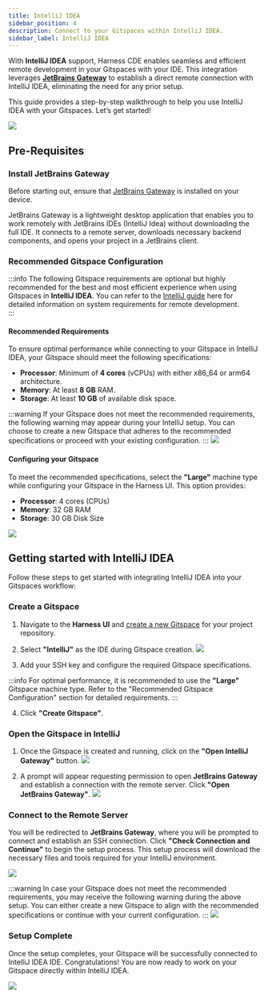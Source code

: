 ```yaml
---
title: IntelliJ IDEA
sidebar_position: 4
description: Connect to your Gitspaces within IntelliJ IDEA.
sidebar_label: IntelliJ IDEA
---
```


With **IntelliJ IDEA** support, Harness CDE enables seamless and efficient remote development in your Gitspaces with your IDE. This integration leverages **[JetBrains Gateway](https://www.jetbrains.com/remote-development/gateway/)** to establish a direct remote connection with IntelliJ IDEA, eliminating the need for any prior setup.

This guide provides a step-by-step walkthrough to help you use IntelliJ IDEA with your Gitspaces. Let’s get started!

![](./static/intellij-main.png)

## Pre-Requisites
### Install JetBrains Gateway

Before starting out, ensure that [JetBrains Gateway](https://www.jetbrains.com/remote-development/gateway/) is installed on your device. 

JetBrains Gateway is a lightweight desktop application that enables you to work remotely with JetBrains IDEs (IntelliJ Idea) without downloading the full IDE. It connects to a remote server, downloads necessary backend components, and opens your project in a JetBrains client.

### Recommended Gitspace Configuration
:::info
The following Gitspace requirements are optional but highly recommended for the best and most efficient experience when using Gitspaces in **IntelliJ IDEA**. You can refer to the [IntelliJ guide](https://www.jetbrains.com/help/idea/prerequisites.html) here for detailed information on system requirements for remote development.  
:::

#### Recommended Requirements
To ensure optimal performance while connecting to your Gitspace in IntelliJ IDEA, your Gitspace should meet the following specifications:
- **Processor**: Minimum of **4 cores** (vCPUs) with either x86_64 or arm64 architecture.
- **Memory**: At least **8 GB** RAM.
- **Storage**: At least **10 GB** of available disk space.

:::warning
If your Gitspace does not meet the recommended requirements, the following warning may appear during your IntelliJ setup. You can choose to create a new Gitspace that adheres to the recommended specifications or proceed with your existing configuration.
:::
![](./static/warning-intellij.jpg)

#### Configuring your Gitspace
To meet the recommended specifications, select the **"Large"** machine type while configuring your Gitspace in the Harness UI. This option provides:  
- **Processor**: 4 cores (CPUs)  
- **Memory**: 32 GB RAM
- **Storage**: 30 GB Disk Size

![](./static/gitspace-requirements-latest.png)

## Getting started with IntelliJ IDEA
Follow these steps to get started with integrating IntelliJ IDEA into your Gitspaces workflow:  
### Create a Gitspace
1. Navigate to the **Harness UI** and [create a new Gitspace](/docs/open-source/gitspaces/get-started/quickstart#creating-a-gitspace) for your project repository.
2. Select **"IntelliJ"** as the IDE during Gitspace creation.
![](./static/choose-intellij.png)

3. Add your SSH key and configure the required Gitspace specifications.

:::info
For optimal performance, it is recommended to use the **"Large"** Gitspace machine type. Refer to the "Recommended Gitspace Configuration" section for detailed requirements.
:::

4. Click **"Create Gitspace"**.

### Open the Gitspace in IntelliJ 
1. Once the Gitspace is created and running, click on the **"Open IntelliJ Gateway"** button.
![](./static/open-intellij-gateway.png)

2. A prompt will appear requesting permission to open **JetBrains Gateway** and establish a connection with the remote server. Click **"Open JetBrains Gateway"**.
![](./static/jetbrains-gateway-permissions.png)

### Connect to the Remote Server
You will be redirected to **JetBrains Gateway**, where you will be prompted to connect and establish an SSH connection. Click **"Check Connection and Continue"** to begin the setup process. This setup process will download the necessary files and tools required for your IntelliJ environment.

![](./static/connect-to-ssh.png)

:::warning
In case your Gitspace does not meet the recommended requirements, you may receive the following warning during the above setup. You can either create a new Gitspace to align with the recommended specifications or continue with your current configuration.
:::
![](./static/warning-intellij.jpg)


### Setup Complete
Once the setup completes, your Gitspace will be successfully connected to IntelliJ IDEA IDE. Congratulations! You are now ready to work on your Gitspace directly within IntelliJ IDEA.

![](./static/intellij-setup-complete.png)

